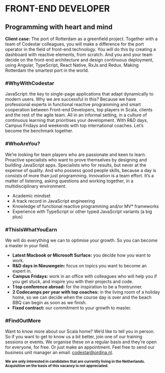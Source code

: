 # FRONT-END DEVELOPER

## Programming with heart and mind 
  
**Client case:** The port of Rotterdam as a greenfield project. Together with a team of Codestar colleagues, you will make a difference for the port operator in the field of front-end technology. You will do this by creating a dashboard with reactive elements, from scratch. And you and your team decide on the front-end architecture and design continuous deployment, using Angular, TypeScript, React Native, RxJs and Redux. Making Rotterdam the smartest port in the world.

### #WhyWithCodestar
JavaScript: the key to single-page applications that adapt dynamically to modern users. Why we are successful in this? Because we have professional experts in functional reactive programming and smart cooperation between Front-end Developers, top players in Scala, clients and the rest of the agile team. All in an informal setting, in a culture of continuous learning that prioritises your development. With R&D days, Campus Fridays and weekends with top international coaches. Let’s become the benchmark together.

### #WhoAreYou?
We’re looking for team players who are passionate and keen to learn. Proactive specialists who want to prove themselves by designing and building JavaScript apps. Specialists who for results, but never at the expense of quality. And who possess good people skills, because a day is consists of more than just programming. Innovation is a team effort. It’s a matter of listening, asking questions and working together, in a multidisciplinary environment.

* Academic mindset
* A track record in JavaScript engineering
* Knowledge of functional reactive programming and/or MV* frameworks
* Experience with TypeScript or other typed JavaScript variants (a big plus)

### #ThisIsWhatYouEarn
We will do everything we can to optimise your growth. So you can become a master in your field.

* **Latest Macbook or Microsoft Surface:** you decide how you want to work. 
* **R&D days in Nieuwegein:** focus on topics you want to become an expert in. 
* **Campus Fridays:** work in an office with colleagues who will help you if you get stuck, and inspire you with their projects and code.
* **1 top conference abroad:** for the inspiration to be a frontrunner.
* **2 Codecamps per year with top coaches:** in the living room of a holiday home, so we can decide when the course day is over and the beach BBQ can begin as soon as we finish.
* **Fixed contract:** our commitment to your growth to master.

### #FindOutMore
Want to know more about our Scala home? We’d like to tell you in person. So if you want to get to know us a bit better, join one of our training sessions or events. We organise these on a regular basis and they’re open for everyone, for free. Or just make an appointment. Feel free to send our business unit manager an email: [codestar@ordina.nl](mailto:codestar@ordina.nl).

<small>**We are only interested in candidates that are currently living in the Netherlands.**</small>   
<small>**Acquisition on the basis of this vacancy is not appreciated.**</small>